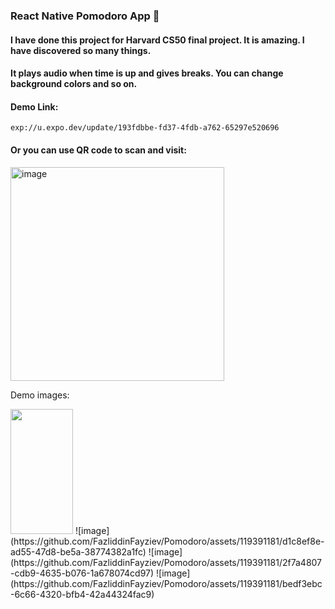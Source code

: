 ### React Native Pomodoro App 🌱
#### I have done this project for Harvard CS50 final project. It is amazing. I have discovered so many things.
#### It plays audio when time is up and gives breaks. You can change background colors and so on.

#### Demo Link:
```
exp://u.expo.dev/update/193fdbbe-fd37-4fdb-a762-65297e520696
```

#### Or you can use QR code to scan and visit:
<img width="342" alt="image" src="https://github.com/FazliddinFayziev/Pomodoro/assets/119391181/4be4cbd4-02b6-4a09-97bd-9383dade4244">


Demo images:

<img width="100" height="200" src="https://github.com/FazliddinFayziev/Pomodoro/assets/119391181/d1c8ef8e-ad55-47d8-be5a-38774382a1fc">
![image](https://github.com/FazliddinFayziev/Pomodoro/assets/119391181/d1c8ef8e-ad55-47d8-be5a-38774382a1fc)
![image](https://github.com/FazliddinFayziev/Pomodoro/assets/119391181/2f7a4807-cdb9-4635-b076-1a678074cd97)
![image](https://github.com/FazliddinFayziev/Pomodoro/assets/119391181/bedf3ebc-6c66-4320-bfb4-42a44324fac9)


